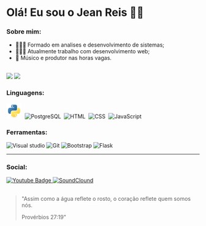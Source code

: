 # Olá! Eu sou o Jean Reis 🖖🏾

### Sobre mim:
- 👨🏾‍🎓 Formado em analises e desenvolvimento de sistemas;
- 👨🏾‍💻 Atualmente trabalho com desenvolvimento web;
- 🎹 Músico e produtor nas horas vagas.
<br>

<div align = "left">  
  <img height = "200em" src="https://github-readme-stats.vercel.app/api?username=jeanreis-me&show_icons=true&show_icons=true&theme=bear&count_private=true" />
  <img height = "200em" src="https://github-readme-stats.vercel.app/api/top-langs/?username=jeanreis-me&show_icons=true&theme=bear&count_private=true"/>
</div>

### Linguagens:
<div>
  <img src="https://github.com/devicons/devicon/blob/master/icons/python/python-original.svg" title="Python" alt="python" width="40" height="40"/>&nbsp;
  <img src="https://cdn.jsdelivr.net/gh/devicons/devicon/icons/postgresql/postgresql-original.svg" title="PostgreSQL" alt="PostgreSQL" width="40" height="40"/>&nbsp;
  <img src="https://cdn.jsdelivr.net/gh/devicons/devicon/icons/html5/html5-original.svg" title="HTML" alt="HTML" width="40" height="40"/>&nbsp;  
  <img src="https://cdn.jsdelivr.net/gh/devicons/devicon/icons/css3/css3-original.svg" title="CSS" alt="CSS" width="40" height="40"/>&nbsp;
  <img src="https://cdn.jsdelivr.net/gh/devicons/devicon/icons/javascript/javascript-original.svg" title="JavaScript" alt="JavaScript" width="40" height="40"/>&nbsp;
</div>

### Ferramentas:

<div>
  <img src="https://img.shields.io/badge/Visual_Studio_Code-0078D4?style=for-the-badge&logo=visual%20studio%20code&logoColor=white" title="Visual Studio" alt="Visual studio"/>
  <img src="https://img.shields.io/badge/GIT-E44C30?style=for-the-badge&logo=git&logoColor=white" title="Git" alt="Git"/>
  <img src="https://img.shields.io/badge/Bootstrap-563D7C?style=for-the-badge&logo=bootstrap&logoColor=white" title="Bootstrap" alt="Bootstrap"/>
  <img src="https://img.shields.io/badge/Flask-000000?style=for-the-badge&logo=flask&logoColor=white" title="Flask" alt="Flask"/>
</div>

---  
### Social:
<div id="badges">  
  <a href = "https://www.linkedin.com/in/jeanreis-me/">
    <img src="https://img.shields.io/badge/LinkedIn-0077B5?style=for-the-badge&logo=linkedin&logoColor=white" alt="Youtube Badge"/>
  </a>
  <a href = "https://soundcloud.com/isernaej">
    <img src="https://img.shields.io/badge/SoundCloud-FF3300?style=for-the-badge&logo=soundcloud&logoColor=white" alt="SoundClound"/>
  </a>
</div>

<br>

<blockquote>
  "Assim como a água reflete o rosto, o coração reflete quem somos nós.

Provérbios 27:19"
</blockquote>

